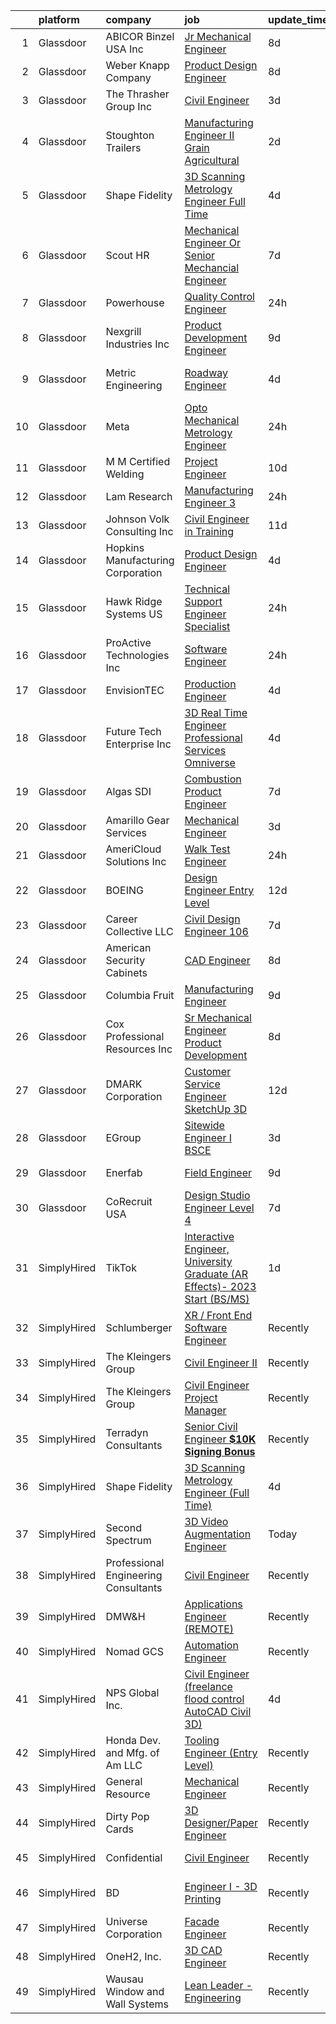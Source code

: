

|    | platform    | company                              | job                                                                                                                                                                                                                                                                                                                                                                                                                                                                                                                                                                                                                                                                                                                                                                                                                                                                                                                                                                                                                                                                                                                                                                                                                                                                                                                                                                                                                                                                    | update_time   | location                    |
|---:|:------------|:-------------------------------------|:-----------------------------------------------------------------------------------------------------------------------------------------------------------------------------------------------------------------------------------------------------------------------------------------------------------------------------------------------------------------------------------------------------------------------------------------------------------------------------------------------------------------------------------------------------------------------------------------------------------------------------------------------------------------------------------------------------------------------------------------------------------------------------------------------------------------------------------------------------------------------------------------------------------------------------------------------------------------------------------------------------------------------------------------------------------------------------------------------------------------------------------------------------------------------------------------------------------------------------------------------------------------------------------------------------------------------------------------------------------------------------------------------------------------------------------------------------------------------|:--------------|:----------------------------|
|  1 | Glassdoor   | ABICOR Binzel USA Inc                | [Jr  Mechanical Engineer](https://www.glassdoor.com/partner/jobListing.htm?pos=110&ao=1110586&s=58&guid=000001834a42876fb51840ad11857c31&src=GD_JOB_AD&t=SR&vt=w&ea=1&cs=1_ced8621d&cb=1663398218250&jobListingId=1008126800132&cpc=A589545E5CF891B2&jrtk=3-0-1gd54521tjfn8801-1gd54522fjm7r800-b62d6fed08513409--6NYlbfkN0C2SVAOpOeIWQkPp9EeCSLxTLheLRty2uanDx8E9nXZ3uUHHMNExd-X-lSn2Wj-lyijtrZOiEx1xDGNh0uiPLhaTnuRcMial0oLlEb09YBP6sdCOTFwqYlrt2UK_SPhVyF2AIhYqCOkFvYtGKM-_Bq8-lFnMYjo-v4xnKjIiihUO7eY8moEfCQpNEH3OU1c2tc-rHYYbZebDrURVA1IAW-K5il4aPxUzHkhIhhDf7ciiIgjECe78DEypiIDc6KZ-hZDM9rGOoSpl0tfdX-oKrvDRqKtgsOQOfoQsI_ByAEKHZYMshbMS4ootfPlCva8wIvDtkqixDKtgAv0tQ2ISycJdoB-oWPPN4p1N-pvTo6o9QJJ3BPQRSu1Dhh3t69ys2SQt1XQhaOXQ7E77RRTU4TsqaeRRANduHqAg-b__nlBB8DviU5YsigMBXthAAY6F2Y8ZaUR1TLVOLBIYLPKus3gd0aV1rl08gSEW-UGTnKtG-lUKvjdDpgZa0mLE-KfSNn0lM7TZsplNw%3D%3D)                                                                                                                                                                                                                                                                                                                                                                                                                                                                                                                                                                                         | 8d            | Frederick, MD               |
|  2 | Glassdoor   | Weber Knapp Company                  | [Product Design Engineer](https://www.glassdoor.com/partner/jobListing.htm?pos=109&ao=1110586&s=58&guid=000001834a42876fb51840ad11857c31&src=GD_JOB_AD&t=SR&vt=w&cs=1_559c2d90&cb=1663398218250&jobListingId=1008127151767&cpc=CA559409D0BE8FCB&jrtk=3-0-1gd54521tjfn8801-1gd54522fjm7r800-aeeb8214b500ca5c--6NYlbfkN0AXkEL3odYGpfF0v8T_FMLYdLeFB3564DhZM2STVSqRi3moPN9sLiip_Ni5m7z1Sl6pFQz7FogG3NRMANk7b8_vsBeoej4SB4I90nU4wvoF4S7WnJqHfwoXZO1Y2wXMoHucDN1IYl2J_2YKceH_dd2dCyZcWAeVALBlIHzWjPxTWb5uGwuwW5-2K_-ZGLTUTZqcu8r6Bj9DYDWALdQgmRE-IA-pjnaGXqi5UNfeffQyeO9-KKi83qhEVnrAFO_F2XndIXNLi0BoMfQtgLhF-_JFaOF8FKBbDyccQm_Y7gKWy98WB2iYydN9oxypYgfMEfKCT5k5hBDFucRSGaUDJSTE53ee0BIMJ4Fq8t3HGesAtMRMNzcIx_ptXTZ06AUI29WRNG61H10ksDAbOZWhlzzUn0V7MSsVwWaQQWH36u_roe8Brv4a8ha_PTdXcpcu9s-IKuXU4l46MNatXAzatNgJi7MFJgHH_ereI5ZO1AzTAstZfd7bl_e9cCMBDpLXnRjHfrzHg_S3Bnm92v-Un70oEmmFY9FyPpmUb-UQ9ncVtaZ2-nxIJD1tdUQa2ETqtLs%3D)                                                                                                                                                                                                                                                                                                                                                                                                                                                                                                                                            | 8d            | Jamestown, NY               |
|  3 | Glassdoor   | The Thrasher Group Inc               | [Civil Engineer](https://www.glassdoor.com/partner/jobListing.htm?pos=108&ao=1110586&s=58&guid=000001834a42876fb51840ad11857c31&src=GD_JOB_AD&t=SR&vt=w&ea=1&cs=1_c480590b&cb=1663398218250&jobListingId=1008137047642&cpc=31706B78493F53AC&jrtk=3-0-1gd54521tjfn8801-1gd54522fjm7r800-1a7bd52af484ae93--6NYlbfkN0BHIfC1zsKGIu0R3teaIu8liT7fbRNLaQeDQfcPJweUK3vTeD_DK7dPmZLgoGYKDtdEbvyarB0JHVk3aR8F3SY5gZiEhAX-UJ_LG2cjtYkZ5DLEpvkZRXLjguhLUBhzO5tqG3DaVSXoPPbCwU_Ju8pQDIDIlDQzEmjpqIz-P1j3Iu76YOJJV1OxjFxSUpJkD88rgZtRHMSfQBkF7ZCbpE-Zb3_VQudYsLqmF-8C_iDbmdv3TK4EVnkxPknVa9bBjc15IR8ivqlw1VVV5sn55qyqdwGl3v9GwbpC_2QITFyaaXz7clPpsoBYSZGzd7RPVVTEWuCmgByC3r1rt5RmdUEADSSQWOGUUHOsSuS34nrnQFWN_OlCcuj7Db0zBMr1Ueehp9k6J8YfEjLwAG1RaoXCcUIqyLrKGbiOktxNefYRmsGMMHcCpBBxrwMNihCkr5sA4ADZP-hgZEJrrb0FXP6PXPQytr4GGRTkBjRQLSXOek8kSNLpQaSHAirTaZYMi-kkCQ6Lf67Tf8b4JfpU7HyV)                                                                                                                                                                                                                                                                                                                                                                                                                                                                                                                                                                                              | 3d            | Beaver, WV                  |
|  4 | Glassdoor   | Stoughton Trailers                   | [Manufacturing Engineer II   Grain   Agricultural](https://www.glassdoor.com/partner/jobListing.htm?pos=117&ao=1110586&s=58&guid=000001834a42876fb51840ad11857c31&src=GD_JOB_AD&t=SR&vt=w&cs=1_745c16b3&cb=1663398218251&jobListingId=1008138983699&cpc=BCF6C35513A620B2&jrtk=3-0-1gd54521tjfn8801-1gd54522fjm7r800-708c8679d3c1afea--6NYlbfkN0D1TJr5meDMkP3Bi33VA7OKLoXiQT1iQqpfs-Nk73zo3b-N1tKugZ8QnCEmfg3VCCJLTEvgu7Hrnf7AEGMelRPR978TpLdghLrTf_IQgiSRJnk-AT2QGwkXlhMsZVxOJqH1E8-6JAQhP7YGzn1CeJ_0bPnyBozxeQ_FSDBcDh361B1BQHWalAqXKwEeVDEKIWlGZTqix1XE0IXjGCo4lMtNvLlbiP9ZrLUqhdv_FZvh4jiLiqXQQWOiyVRCLfgUusCqgnY_3JrjcRVpVX7US1-8aG6OnoEt2TpogBXlVsCOVPodt1Y1DfizHsUx4viVfwPpXqbIqgStSu9U-KZ34w_070N8MD7fsqj_vp60FvwLd4VXiMP3G4gaOySNHnBgzqRmSzt8JT3IehLs1E8PP8vDLlVAfgRCvtWWXqMXkOS1TVZHI3oPJxRUfdXmwuuc-sAJMevzXmAqEAso7hXp_teFJqIZyZ6fG4reYEpi_nfLPzO6hM0GW3RkFSlpivl4eopCEXti8kC4rQ%3D%3D)                                                                                                                                                                                                                                                                                                                                                                                                                                                                                                                                                                     | 2d            | Stoughton, WI               |
|  5 | Glassdoor   | Shape Fidelity                       | [3D Scanning Metrology Engineer  Full Time ](https://www.glassdoor.com/partner/jobListing.htm?pos=111&ao=1110586&s=58&guid=000001834a42876fb51840ad11857c31&src=GD_JOB_AD&t=SR&vt=w&ea=1&cs=1_0f3f2fe3&cb=1663398218250&jobListingId=1008134598566&cpc=A5E0E470F522E57E&jrtk=3-0-1gd54521tjfn8801-1gd54522fjm7r800-9c1b96b9c109cbdc--6NYlbfkN0C2ruSLbldHgJRxGqX58M4ekFWuaOJ1Xy3nZgzYPyc2K37hwv1yneRTtzltQTsiHQzgh0MPp1j_6-X-eF9zYZF-yGlSPxwAcL7InQ2jLJzY2R5_94ZnYX9RujTqMHFFV92tHxp7B_Y6-rk-lvG1oujzZPVAdxPhzUV3sRx3ye75cZA5Tq-2HF35tsaLhZLF77NT4c0UARCzm-O9abjK88vDMpGwKAFA5QShBxLFEINjCeURPU_cyUz3LHL82MFakxw1ay-N9xT7Yd1JDLtS2XNGlaQXftIwpi9oclh51LMkYwOCdzJNYFEr14g42j-yfktXeeq-YFLxd2pHUMJDCbaDRIehdYqbJNFuVTUAVb7vI2zyUqbAeEM-j59lT1PA-Aw0BFlSNDJ9vA6dEUtN2y5rIB5f-ditGp-iGG_HWlyxKj82UHrTpXAMuQyNyU43H0HOqzVvrX806qJnNcsluvhBukWJ-7DwoMT7bebuwtqeuK5jqNUQkfhymhK9V2XZVzz2p-OMcHZrT478hOev89KH_D7-ORPW8ig%3D)                                                                                                                                                                                                                                                                                                                                                                                                                                                                                                                                                    | 4d            | Huntsville, AL              |
|  6 | Glassdoor   | Scout HR                             | [Mechanical Engineer Or Senior Mechancial Engineer](https://www.glassdoor.com/partner/jobListing.htm?pos=120&ao=1110586&s=58&guid=000001834a42876fb51840ad11857c31&src=GD_JOB_AD&t=SR&vt=w&ea=1&cs=1_f0312f1f&cb=1663398218252&jobListingId=1008129238492&cpc=084DC1FB85E2EACF&jrtk=3-0-1gd54521tjfn8801-1gd54522fjm7r800-bbd6a651e564d578--6NYlbfkN0ADJKUWdNfjfaw_xtEy4uiWwHb3jExeJkHW7eqSJGWFIE7FEqmX5qULcgQkFJCWUFLkw8BvHYf1YtTcXHqanWHVGkScc7-GwXd0mH28Q9gBgAIfXDkJaNzAGFmYVtoqsFjq4cZqC54Al3eiqwq5o2kBKZmAV88cS6sGABGcsyM3E3Xc4aUkwAPN_vDrUtl3OeSPgq2TWXiG6tmIp9aISB4lPBSTZdE8-psqxLIYbl1PdIQkiU3ugaDkfl5x2SzQGtpZ15lm5I9VPaHqEO9ZQFWxOzyWXsRpXCUW01GQJHfx_VajXmEMnJGtLzhPYwt1C3-J2Lq0jR8zzNwVcNKytDP3RhTrE8K9SwoyziZDrJW4h2QAZhgJfGH4eGmtWI81fCJcAOrldIgyFspqSAFz8n-6qkQM9tbQnCUeawTOUbcMs52HVt2ns28ib60qOyJ_yY8sb5ZCRLO4RneG1PkkScvSpBO88jt8540Lb5bBGrLEyV250fVSA3SAcNSRHYMsGK7Zrv8Hqc5jzlu27ntF0scYpUL9BjjFb-Q8XXnTZzgYWA%3D%3D)                                                                                                                                                                                                                                                                                                                                                                                                                                                                                                                               | 7d            | Denver, CO                  |
|  7 | Glassdoor   | Powerhouse                           | [Quality Control Engineer](https://www.glassdoor.com/partner/jobListing.htm?pos=124&ao=1110586&s=58&guid=000001834a42876fb51840ad11857c31&src=GD_JOB_AD&t=SR&vt=w&cs=1_d0391300&cb=1663398218252&jobListingId=1008145376615&cpc=DE767B9BB8D1421E&jrtk=3-0-1gd54521tjfn8801-1gd54522fjm7r800-7003882559b546da--6NYlbfkN0CZUBGKJLX3Pr8zsQCDJMbgyQ_jZsKEyruN5OKMuolyVwZIYq4t0SSjHYve1YuDBkYs03cL0yKOE7xzKame1cHE5lgvcrWQZU60d2UVHlZVG4T3ZMLZ4XKcIqGKXt79kVibBnB4lK62pi0WuDsVX0hj6tVe-6GoUk5uPCS8iecr7_OHnhWmzk1WjKAJ6HoQvg-TT7b0CCIsomop6VWnb77PLf7j585jC6YuHHNEM0JDUZr-o4nVoJiCYnSCWSi2h-0P_zGT18xCscA1OGMyciITR5SoeqvzYlvZPaC_tdcRMnQw12w0t1ECxvL2b5Z9uGDX2VwdtzGgwvQK7WtDZzAGNxpSEm5QTlEhbgooCAX8yRcM_GV8AI2TDuFh2gla08lY_3VBRjYh5Nlw9ka2wHRSBnWBgyelPNB0BOOySS1dhlZqy9TPhyp0HGRxnm3jRwvVmDQhkdQDYWNpa0czxF6VIbpPh0h5PX8ga2aeIPMtJptvkL0lnn3eze0WXkNV292Dy_N8kG12Hx4TDcNq_KzgneVlhEYDArU%3D)                                                                                                                                                                                                                                                                                                                                                                                                                                                                                                                                                                           | 24h           | Gastonia, NC                |
|  8 | Glassdoor   | Nexgrill Industries Inc              | [Product Development Engineer](https://www.glassdoor.com/partner/jobListing.htm?pos=121&ao=1110586&s=58&guid=000001834a42876fb51840ad11857c31&src=GD_JOB_AD&t=SR&vt=w&ea=1&cs=1_12d90bb6&cb=1663398218252&jobListingId=1008123514939&cpc=4D96B26B8347C45B&jrtk=3-0-1gd54521tjfn8801-1gd54522fjm7r800-5a305b85ea678837--6NYlbfkN0Bo_CM2a8GgFIiw_-9fb5ug3xmG_MFCzpxBl7ntROtVZbMxiiAjE6OeGcyR12qm-BzGVUJ4GT4rRmeQIL-nhcBYSN5HRv4ggCX3noE3URTqe-GwmtvLdYnL-l_NHabQrbq_Uyu81AO-9WgOet7npvjjZln1k4ME5DMUfdO8fl1LTJqR32pAtJ7tlyMJg7nwCZlNBRzmeC6c5tgW939hpCjs3Qq8yG8Q6ar7-Ip-rEstHVm0yR6t0smdr8o7Rsily6uZR0cF_arOX-W4uef5ZCW_Z7gWDlhDVIOvZDnv6D0o66AbkanhNr9ZXZOPzW_MNsrHbof_u8ROS5x_fL2O1JC1mLZowZqojBraha7t1fsUBx8OtDupEoDz-vOyWeJ3krICWkty_Q7isH9rFhsBDVXwqmAGs5riFh0qADZY3Ju-r1dFJmucQOVt6Cn4epH2uw045A0abqENQnRN8zHEEF71rDBt5ZfSckGRqqQ1yU0jicThsVHoZCtwU9_vOYzQTs9Z4zv65o7KvA%3D%3D)                                                                                                                                                                                                                                                                                                                                                                                                                                                                                                                                                                                    | 9d            | Chino, CA                   |
|  9 | Glassdoor   | Metric Engineering                   | [Roadway Engineer](https://www.glassdoor.com/partner/jobListing.htm?pos=102&ao=1110586&s=58&guid=000001834a42876fb51840ad11857c31&src=GD_JOB_AD&t=SR&vt=w&cs=1_05db9409&cb=1663398218249&jobListingId=1008134532682&cpc=B0126A28A76A83FC&jrtk=3-0-1gd54521tjfn8801-1gd54522fjm7r800-1f467c0ad8f66132--6NYlbfkN0DidxVwgmOe-ABwagrwZJDiR9WGDyPDKLtKUy7pDlbvGuiyKHG9rDpwwDBKdRt_CQQKo6VibMpDyVHr-Ckgo5aD4MizUxV8SlXvs5qXJl96MGGprnS6WMchCnJBEIUym-H-dihqfQSpe260LKBFgITsT3hu9ZEn8jGzb_ryMrrYyL7-I1m24bmxVQeoNpUhdHZD8faq_lgvaftQoC1Eik00Nh3i9toOfgYTtFIzv6iKJ-EdE4NHXcGYkB8PPOZpzvU5BjQhuyPiyLNOIlpj6fli4aUffnQmx2kpoZTrEBgGhzoFXh70kxprNvsAbq0Za1elLX6dPu_17R0yxGyTrxFhsaz7v5UzlnLMZri0kehHWWIPGg_68jRJWzHFG6ry7KC0TDMZCivPbdLfa9N_M46fWVHIMICIVeJQJt5zDXllrgpYcD3hWnvREBJkiivfEEelfuw9gFwlgXqaSseei7ZU6JCQIA77z3lKir5V3KROrm6Gro5d_-sj0zp_UAksBK_TbwF9zddWcdwsgSh1kYoJDYjtWOt20L2zpFQ7zWc1TNW7Y_Px8XBcurfL9aEyQbaELhw-TZrSsg%3D%3D)                                                                                                                                                                                                                                                                                                                                                                                                                                                                                                                                     | 4d            | Fort Lauderdale, FL         |
| 10 | Glassdoor   | Meta                                 | [Opto Mechanical Metrology Engineer](https://www.glassdoor.com/partner/jobListing.htm?pos=130&ao=1110586&s=58&guid=000001834a42876fb51840ad11857c31&src=GD_JOB_AD&t=SR&vt=w&cs=1_639d121b&cb=1663398218252&jobListingId=1008145711493&cpc=75B6770C194DCF89&jrtk=3-0-1gd54521tjfn8801-1gd54522fjm7r800-4c81d8631ed90e42--6NYlbfkN0DYl4UJW4r1Vl7FEn6T9F-rD9lpC-0oMJVSiWjK_MGUd8e8cHXcpv6KPyjLHZEfqkW8BcrHOl7-veJmIKBbiEtXwu8Vo5HRVx-YlZqC-5due-QnEzAEwFs2_MltnfQVEUBODBm7twvBLidg7z5LsR90G08ditScGGtAp1FpXPKz-8LE7z184IQW-8fPdhA2cp-GQEoZDY6m4nSri5JXZTbcT3pxlncCP8fcLXPU-KGCvGOkAHfe2ei23FVFXrRDYhoCsQjqPdmI94eYGXrM6t3RI6vyLZDtAQPniQ1HTqYvyUl40eZOOtDKWwQAyhFAq0oEN3zomOxAPfwcB5hBgFZA97MBDLiqRBMTp8ZXmOMfSWep7Dp-m5aDy0VTdCSpcyGJg3qQl-xfec5RRFJnjy61o61Qy7DrpN73H-J72PpV-8R_I1w6Cv7LLIfDNuOP0Pk10awnJN8vYWqenRrXC-OwaN1BG9HQC3XVeL0DT-cp7RLb69sd1WFiPM2jE9Pz97XumItxyQ1X6it1Yzvml0OzhedQyWL6_U93N1vBoCWes8BhCVwg3gCFNeNO7-yGOGIOMoMxrkjiv80IN7KlDE_FgX6P6Y7QdLi4OYbsatsaikj_q7jaLPohfh_OkB14qPaP_v8oP54HcU3dCl9nIbmvrBSzgtircXdSD5DBUepibPFtqF6qPSixPEwoht7y9pw4F7mjORtTPTz5dPj_X5qf05b_Rx7w0mKHS5w-okztKaMAJCOP9k9CxeY2k7Yqt69JOxLKDmuIv_bMkGABw76Ex8B4iH2A0ISw7cSedkF1wPL5SaeOf06v43c_q4N5Nh-iIBostMmRbX-BdEiwuX7kp3uFTf-TrurTVL-kfWaNK47nNHnje59PmEaDx495491oIMldQYPcXkQd_FJo-LNev7YRJtVvk9DX9g1DqaSF6d8qldyWzutpDbytgiUixZbsJy-5KDiO4WT8-rQtb2phXWG4JbUaNrrs9vuIewHj3b2_6DGEv926BWG3HG3CRkGHNskw5yz4KpvP37l0ZHp36Ovm-vdo88t5shHBWV0jzFf1_6WfSnHa9CzDdJ-j9Ks%3D) | 24h           | Denver, CO                  |
| 11 | Glassdoor   | M M Certified Welding                | [Project Engineer](https://www.glassdoor.com/partner/jobListing.htm?pos=115&ao=1110586&s=58&guid=000001834a42876fb51840ad11857c31&src=GD_JOB_AD&t=SR&vt=w&ea=1&cs=1_eaf9b923&cb=1663398218251&jobListingId=1008120762062&cpc=7727F3A772A9F19C&jrtk=3-0-1gd54521tjfn8801-1gd54522fjm7r800-52cf88e9a7be5b06--6NYlbfkN0APToHrk7ILONyRglvlT3LJMO76dZGJsKlG8WQjsY8CqzJJDeCOMXQiIHpog7YEmx7rD_J5VrGitLMaYUub4VB3WK_T7qLHmdJWL85n-pku9ZU8dw3PAMD8PzRxnvNRc3DA8iDDz7U4BF8_fahGKHmVGXmVw1U65U5ueIDpamj91I6pCWMcoYt5ZSJveOfQH89hQ6JOwkKXj3g4dW5IsHYvAb6KB_1e-hWavIRNggONhuxVDZao2hwTpR8APC1Zllr3yhh0q7-Ofbkba5o-gRIsm1UrGtBiBWhWYT03pVd_WmxnshSQgsmeAi_4eNHcg1ske80ueSA50tKJNp72urjy7XrM-IPI8erplYADBr-aJKNUEHlLqjNyr22ZV6Rng0A-3jOH9h4L6VnWt2fspvX1uBialNAOArS2sfco63LrOYRmsf_X-jeAxHYPmkJ5U8nhX1SLAEjBMJALUP8hdUAC_vIroPdcf6fDPAOrvDhYfdOaYz5EzTNL5LDHLCx6pm8%3D)                                                                                                                                                                                                                                                                                                                                                                                                                                                                                                                                                                                                              | 10d           | Macedonia, OH               |
| 12 | Glassdoor   | Lam Research                         | [Manufacturing Engineer 3](https://www.glassdoor.com/partner/jobListing.htm?pos=103&ao=1110586&s=58&guid=000001834a42876fb51840ad11857c31&src=GD_JOB_AD&t=SR&vt=w&cs=1_ea42e5b6&cb=1663398218249&jobListingId=1008145289821&cpc=C04157029ADF2CF3&jrtk=3-0-1gd54521tjfn8801-1gd54522fjm7r800-de5b60749c3e095a--6NYlbfkN0DUdIUJfn391fBqmqTGrFgRPxEPfwertn12iKaImGWNyW-AS5abpDPkLJ5gdSJN7QUiQ8EgWQ4ZtUth_LZmm-TaYp4jKnQPtg1YatEAzIVm-vMmBbsXYdgZXMk-pz4eY3yZ0cD8Y034E_l4K7RsCBmktUA9GM13VKMyRlCbcErHaFpQ19JfASjSSvIxtIk9F2T-hn3OHIVOYwVd6QASwOz24hxYPpFYdpnb454h9RC1Suy_-ciLhWyWWaAYb3U6mIzQX-bOvZIQRt0ctmLiRGj6yVlpRnhhqtMLRh1RbMmIShInf0QWZSLV8HsK8mTsXJAL39pT199Z-shr62rB5wyslPcjERXNc_ey6Ovsfes7mhul1eeIemlOiBL-wswbwMee1KTQGNiTjYLTPjJGiBvnfNDyE-3cugOiEm3IK7AZKNAV1NFFmH4v5psCHwSduKoaIcyZYNgGyFMl02DLddlFQyXTFt4RQfjX1CSZO-Xt7MBeid3489U252qT5BlE9BoB9MZsJ1iYyn5A2hixhKN1yk5qB9QpxAadiyDzUV7J4g%3D%3D)                                                                                                                                                                                                                                                                                                                                                                                                                                                                                                                                                             | 24h           | Fremont, CA                 |
| 13 | Glassdoor   | Johnson Volk Consulting  Inc         | [Civil Engineer in Training](https://www.glassdoor.com/partner/jobListing.htm?pos=122&ao=1110586&s=58&guid=000001834a42876fb51840ad11857c31&src=GD_JOB_AD&t=SR&vt=w&ea=1&cs=1_1b70866c&cb=1663398218252&jobListingId=1008118920061&cpc=213CE8F051BF93ED&jrtk=3-0-1gd54521tjfn8801-1gd54522fjm7r800-3026d3f2874b1da5--6NYlbfkN0AtlW_omU2Xx3W-19HQ_drmTKCWebiHnmA5lS5PDL5G8WHWVC1E87EzyuYgRon1St_mSLngfVsnLkkG1KfnAMKLCIJokfwOtSYyb4xZ73td-knR73yfmF_IUPYaJX3qNPaYPORgV6mgPVCg9IA9k2S4Csc1KSNdf54ej-4oWk675SLLbcqObNWxETSGknW7YCMOw_OeYSYdKq95RIU8oxBc191ZbQE6SYqfSQxl35JtMUpfqw-aVxxEzy977FUNTa6PIaVKkna8JEtRbY6gl4kUKnDus3TyXQ7oRbNvSopCC-4Kk7ef5wBm-K37fU61zAqdd7PaWyHf7qXzRuZjBjXyjjD6dPPmP55nbw37hdcJhGR3Y9-ArHiWsOFmDAfuHKgyh6FJoLHk3-4U7BALUJEz5Xe4noTCLAEhCOlx5BpxeGd8B4qKpFvfztnMqXJYKTsjA6D7oaalm71wM5dfmYTOPFW2W_aFCfWbt2DAJvuCwP4B5LC56X8wOBLy5WGt2cPfuAUrDmMJiQ%3D%3D)                                                                                                                                                                                                                                                                                                                                                                                                                                                                                                                                                                                      | 11d           | Plano, TX                   |
| 14 | Glassdoor   | Hopkins Manufacturing Corporation    | [Product Design Engineer](https://www.glassdoor.com/partner/jobListing.htm?pos=126&ao=1110586&s=58&guid=000001834a42876fb51840ad11857c31&src=GD_JOB_AD&t=SR&vt=w&cs=1_088de3e7&cb=1663398218252&jobListingId=1008133462801&cpc=8192C26A3A55C10B&jrtk=3-0-1gd54521tjfn8801-1gd54522fjm7r800-7d8ba45de97e0608--6NYlbfkN0B_HvgE05pFSkb_Z5lsewMK9saEU9PR9pR_cTHu3KaFsA9I98-t1mhiXZT8zNDXCGRU2X4hsnkFtCj7n32kmzGjGw59S32EAZWXJCHLpgcP2iZ815AgPEyfMds1-TspirThIz212VnG6mX07g-5lU5VMngw1jWlYEnm3nZqpBjaO3HSnDN5TCcQND6PhgTJT353_P-jCUaagtdLHTC7ri-xdjt7FEnqw44iLZBP5aJAipeeDluMqvhhwqg10wPHuL916teT2NjGYZZ4V6__N1XZzUWBFH4ZOVnx6Kb5AGKGMEpu7oirRPauci5slyn4TCB9szgwaC9QseEaExddd7E8OPWKKiqzBj6uA_qAPr-c-0fr1e88AdEyewjdrUrMUaFNoVBsuEfQTFYfZHTx_M5WkaCIvMxHU3Qv6cAItmClixqm3XQgSCFf9WMoMbbH67riQvc0mSbEscOJh4YhapzG_sW1_TkhHcqHhX_0OQlI-_yrV2a39O6Lig08R5ioXcpavu1yqIjVrMD9Qp5gaJg4HODp8S2_hlklEktw_Zi25-iE9fCIVudxmSTuJrwIp421J5zeOlf-xl6m4RQsScckCW66s1XdhAJGXu23I5ZwxX1yydk1-AMVg0QCW5ds8Aw%3D)                                                                                                                                                                                                                                                                                                                                                                                                                                                                            | 4d            | Emporia, KS                 |
| 15 | Glassdoor   | Hawk Ridge Systems  US               | [Technical Support Engineer   Specialist](https://www.glassdoor.com/partner/jobListing.htm?pos=127&ao=1110586&s=58&guid=000001834a42876fb51840ad11857c31&src=GD_JOB_AD&t=SR&vt=w&cs=1_bb7039c7&cb=1663398218252&jobListingId=1008145377065&cpc=B2C3004C5D07113D&jrtk=3-0-1gd54521tjfn8801-1gd54522fjm7r800-3ad4deda098c7f73--6NYlbfkN0A89DqYVJlt2nPzsQujMzTQOv0byM_oFSLru96Xp_Pv4055GiWc8mWwc_3uOBVOeG62dbC1FhJyXGx8UFw82-hKdrRseC6bbfes8S3lbof0Gy-jVb_cvUEEu3oexMAZHmA1CPkm5CSQ1U3iVEGLTEMEvxkzjMzdd_bJyWSmCMoCcOH6BnSymc_j9lfKKB_kjaNYHJfEhzsea_zU-m5nDQIlw7ZLasyg7SjXjuTZayeJJhw0DKrsnFLEQMIFsgUFwnb7yciOVNTt70OV5_6QtOVwC8J4O8Z92LoWBacMsKzue0Vc20bDOkyQw4yktyIuVXBGb4AKvvIKUDcQvF8HmAGiWJ8WcT3IbElDNwh9yEKcWx96nLRoYB8zDjrzzsFnrLcBMSRrAMrANhseWlhwQ5xWEz_4c3_99j0SXb8lRylvkkEIYDnBkJOp2rDlW4I_nETrDiL5TQBR-1d5j1wPGgwtRTbcxXhFiFl9FGrZ48vTaAkqumFis59RnzVRMNoPoIurz6bUo0tBskEcbXfI2oEuNUJYgZz-IWUWAjjbxJ78hM_oeSAbCrYI3qf2rW_UbtYO0MoJTxX2zo5TBEyx1c84L1k1nE5CyF0nGe6A7e9IXkiV7_vWZd3j-aphrjtkbOk5WYa1aHOsc99L4t98MB_Ps8UWR6OcE0pgSsqtN46bSzJS5NjLE3QsVXl1o4eObQ8WvvqUkFS4J2oxX5R62LFDTEmkYkCL6vCMIDwV4lMD3896BUHz6-r_)                                                                                                                                                                                                                                                                                                                                          | 24h           | California                  |
| 16 | Glassdoor   | ProActive Technologies Inc           | [Software Engineer](https://www.glassdoor.com/partner/jobListing.htm?pos=101&ao=1110586&s=58&guid=000001834a42876fb51840ad11857c31&src=GD_JOB_AD&t=SR&vt=w&ea=1&cs=1_ed33c06f&cb=1663398218249&jobListingId=1008144748888&cpc=A7627C98C158A02F&jrtk=3-0-1gd54521tjfn8801-1gd54522fjm7r800-3ef3b1ea35597727--6NYlbfkN0D4rPC9Q9uQLlgWvNxCF4dREk9VHC1nFTR2yi_SPW4ovZYWOA3md7j5hYSoLFTy1SGGVxLlFvcUGXqJd5JRCEQy_PefL4DdrKuNAd_RPQgUrOh86j8_23GWKAGahBXG_9Cu4b0N6fr0VlrA6be3J3612PCwCjoSGO0qtYr9HPfs743Si0WQMye8S0A7GdfVtm5Km2cLBbTOzOAhAlhFe-_Iczr-TcEt_R1AtjHb-6lgBjsxORguzd3N-AeU0eyJIn4Fgecuz28gGNh6GZ96OeYh1FUJx8Pd2mwqdIBESz3jODaQsYkWgXU9Ae5Yc0dLtV_PAAy2MndlUXb2wLaM4yywvxA-p_sKm_3RILH6FAyz0WGP-yFKx0ed-01ObpaGqef-upIlf8Z0hNyUi_NH6rcZrP0-ztIuz3xShdRvgRMpLxMHG4fg4B7Tcpxe5lg_xqX_ZgH9_DwUbdWlkJ11XESIxbXLZuhTm2NPqVyWlH_nVthGkpqK8cXbav3_LOjVclPbhttULG9_ife2i_J0D7K4)                                                                                                                                                                                                                                                                                                                                                                                                                                                                                                                                                                                           | 24h           | Oviedo, FL                  |
| 17 | Glassdoor   | EnvisionTEC                          | [Production Engineer](https://www.glassdoor.com/partner/jobListing.htm?pos=129&ao=1110586&s=58&guid=000001834a42876fb51840ad11857c31&src=GD_JOB_AD&t=SR&vt=w&ea=1&cs=1_95f4ccf2&cb=1663398218252&jobListingId=1008133733880&cpc=6F63F679962D6B30&jrtk=3-0-1gd54521tjfn8801-1gd54522fjm7r800-a72bd452154c2a0e--6NYlbfkN0CpItENr2r_jYUZ10UcyVUyGnarbJjJjVpBqSqH8rSpcAUDxS4_Xqzet7wphWYO4wUQ5Gqy5G4Yhc1cmvcvu_xPX5d8GCc_-pWilt5tt6wDxi9sOrA6dYCGttvUPHhlBxFTzBvXF8FlbtN-l1EfZ2dOW5EQgU9vV2xtGg57bXDIljUoJ0KCJ4NBOkvfhKePQDTivCbfpa4iErL3nrmUhABj_9hyN3vJXm3mYT1CTpmOglXaR6QF7etw42OyZipISRcIGSVi13-jMcgTA8VOAVRlUuLAqc-jyhxOKJMYhLvfcb4_ArY_OLUfS38TUhn4eBWMhTPeaC91jMNUezn3iSw8GU7-Cf73JTixm-plupzd4aOeEX_7LHGACEbckcDp6-10bySJZlrMdkhACj-imIT7zpNuW579EgZ_yMqAF645ZfmC9NemZFap_sJRoI0Dma8NjrLhNQvGgIS3ioC8Ku6Ly2Om3x1H-nCxcpXlppw0cK0iVBtIucinbItEFCBRXmM%3D)                                                                                                                                                                                                                                                                                                                                                                                                                                                                                                                                                                                                           | 4d            | Gardena, CA                 |
| 18 | Glassdoor   | Future Tech Enterprise  Inc          | [3D Real Time Engineer  Professional Services   Omniverse](https://www.glassdoor.com/partner/jobListing.htm?pos=112&ao=1110586&s=58&guid=000001834a42876fb51840ad11857c31&src=GD_JOB_AD&t=SR&vt=w&ea=1&cs=1_3af11399&cb=1663398218250&jobListingId=1008135040107&cpc=9BE7264F9E667C9B&jrtk=3-0-1gd54521tjfn8801-1gd54522fjm7r800-24c704f7b36a1204--6NYlbfkN0AX0SOMx2Kn0vaAUFQM45T436Cjgqoyq-GvBdAqh_n5kZqAhQETJY-ItF2mcIqJ5nc3MM3HW-9uWLk0DEEmEkVkoe4pIyVkhVs19qsyIS-oqbV1W4D9F_YJlN_UYVeKKh3sScupS3l61Vy-2dDwKg-C7MkTfWWW-xRQsd0mKKuj1IORSYLRdki4Mx_3S0JGG2uu1v-kFlHErNFMIDmxlv0UrF-Z7M9t_IE2T8B_dJ32BIqeV_V978ybEwCFRQhDj2qcnJ8p-d489cGPpwj7g0XRKrtbWIubItVLI9tnIdlejTYBU1stlCXFFZX9MSt9X77sn1WAHB0R2LomtZ801TmvnkgL7qU2RUI24iPpJaXF7weKWp4Df0g8mfqZ2QXCTgNxLoz-WnG6EMfCd3EMeJlLgmTofUdk2JBoNRF91lboYnVSHN0rvQJO8WofC_syKEBe0fz3JnBYOwV8DNB9zCJ07zMhB1fEpIZPv3ts9MvffupzbefQuL_fzLkUGTF2BqHijINem8de6C8JimMO0WMatGqbr_qtiOee1FZgSEGQWdbqFPgl6dsbcMV8YzAJ_56vANlO5UTVXQQtBYXh58h6oENkWVDqa2Qsck1Zjzh8KA%3D%3D)                                                                                                                                                                                                                                                                                                                                                                                                                                                        | 4d            | Remote                      |
| 19 | Glassdoor   | Algas SDI                            | [Combustion Product Engineer](https://www.glassdoor.com/partner/jobListing.htm?pos=118&ao=1110586&s=58&guid=000001834a42876fb51840ad11857c31&src=GD_JOB_AD&t=SR&vt=w&ea=1&cs=1_352a948f&cb=1663398218251&jobListingId=1008128960219&cpc=B6F995695EC48C8A&jrtk=3-0-1gd54521tjfn8801-1gd54522fjm7r800-ca990e495022b119--6NYlbfkN0D788tVLZnHYB2JKTLmCXo4PydfvtZKcdbYx6lxKaz3ItHoPq3a-80Qn-zGHqwzc9_m0Uh4iLvFmm7xImc2_O2v02YqU2Z5zjdT1K6S2ai_m4VjST36Lqmyqjxb4C5TcgjI3upFRp-Jr3ESBgyJ6tXosOtLT5UxaFHe3OpGu4KcrsyRZqsYNwOcH-_j6rfvSimrCJ-dIHCjvhPH9OFrQU8lgL35KWdReZFM7We1juPBBoBCJiQGwPAqX-8Bz0Fb3_rPqR1KGoHT1Tp1iw0i8HABKT43kE_jh4sAPsZjslcF-PdgCam6HXIGxW2V_mw1JtrZY8z_uHIz4BDOxyCjRvYBjJI7VvUT1XtxIusq0PFgbbs5CJUGwrDntSheV2ZsitLuIBjEHHhz6Idd3wOeZAnTmSO6fPV1CqxjXGlJLPaS3ykQa11PamiEU_eD4bk4qXWOyCEiHeBshIif9bBjLljfHuHcbbwsvxI6ukXfWa4o1SddhCuixQ20gVTR_5Wg610vJckBDEg6jg%3D%3D)                                                                                                                                                                                                                                                                                                                                                                                                                                                                                                                                                                                     | 7d            | Kent, WA                    |
| 20 | Glassdoor   | Amarillo Gear Services               | [Mechanical Engineer](https://www.glassdoor.com/partner/jobListing.htm?pos=128&ao=1110586&s=58&guid=000001834a42876fb51840ad11857c31&src=GD_JOB_AD&t=SR&vt=w&ea=1&cs=1_e327ae68&cb=1663398218252&jobListingId=1008136630946&cpc=D975E6D323D47586&jrtk=3-0-1gd54521tjfn8801-1gd54522fjm7r800-9991777803ccea58--6NYlbfkN0AtDSabrDrjyQp5kZFiSeoza76IMaR4wvCty4nBy5gioNSKM85MqL2l8vZ2FgEvZ4ZobP-iyJJkiFaM2pg61kwAj4V06FHI0pxDS5znGLz9k1rqZLCMICfc1lwYve7t-BbMBQ-tizgYi1sOuoPNJ_fkQS_559rYz9tyszsv-tp1NCU1jZQYAcRsL8-R3_9CDm-EG9LaNhRjohZiIetc-xTJB4hyaLJReZliE2uiqV_VM_7m_EOZT7kk1Z_rNwx_xUqAOZA-ixuq9O_jz2FlG-Gx52boDZcVigHUIEeNr8AO4FgABqWZTD5tbXuf5FOGbvdgs2E8eKNImnDEm9YcfohbfSpzZtm2-MaYerxetZRLV6y0m2JtXr5z7vTa4gFDQu1fcc-tIKeh5zeKTJLiRMiXbZvHQMIzQS9c_OisWkg72JtsWtoUt6r-tKDeJ_-lZnqVqHqzhGITv6yC4rLbmPPXoK-Cjb_yKkESMsa7vERFC5EbzlpcPeRwiq5RWpx0qMbFeqYy38TKOZI4VQ0FDBwm)                                                                                                                                                                                                                                                                                                                                                                                                                                                                                                                                                                                         | 3d            | Covington, LA               |
| 21 | Glassdoor   | AmeriCloud Solutions Inc             | [Walk Test Engineer](https://www.glassdoor.com/partner/jobListing.htm?pos=113&ao=1110586&s=58&guid=000001834a42876fb51840ad11857c31&src=GD_JOB_AD&t=SR&vt=w&ea=1&cs=1_c52dda69&cb=1663398218251&jobListingId=1008145502958&cpc=241359978B7FCDEB&jrtk=3-0-1gd54521tjfn8801-1gd54522fjm7r800-6c46c33257ef36ad--6NYlbfkN0DAwgduWqBP7ymGN-lTADpinz2i-23XbRAyg5ywqS-MDYgqLdDcrWlkJ66w5I7HYaD-OD5gFyACQ-crN0lkA8u7zUzaBPye-iQe7eiCD_QgrJjhuFdObfuhJCG78TexcHmlCmQPpi48heN9Dx3PCnD_PcPB9grRTL4kUBp4zcoA7x1PkD2RwnJaK7oXdbHPQEXNFUTCmQ5mdwes--HyIshOfzUCTOubQbrdP7Cm7iArozxGbfMgt__EutJ_m4SzZqlsFRgma7f3J1uS0pgXZCyF6PYiApGqOJSsP_Cn-ggha27KjHfiQLPAq8LllM04AEDP6xdt22MnOHERvR1kQAYWnrrGtYa8uF48vTwdGeEfRQB0ZWAuCRoL1Qn0htVPZYlTondVMsPX-5fHsjGyCKzYFhNomY0TcNIg8xak0LAyJ3GLGjemZOob1dck5QAJKL80TAYtrFqXhg3UIK0UqmCV5_nZVgnMt7o2-rSWzhB8USPdSqcPe8wSPWp1HBeYd6tRITnBa9vF7w%3D%3D)                                                                                                                                                                                                                                                                                                                                                                                                                                                                                                                                                                                              | 24h           | Kansas City, KS             |
| 22 | Glassdoor   | BOEING                               | [Design Engineer  Entry Level ](https://www.glassdoor.com/partner/jobListing.htm?pos=116&ao=1110586&s=58&guid=000001834a42876fb51840ad11857c31&src=GD_JOB_AD&t=SR&vt=w&cs=1_75b9a821&cb=1663398218251&jobListingId=1008117325594&cpc=AC8702F709218BCB&jrtk=3-0-1gd54521tjfn8801-1gd54522fjm7r800-c9956182e963c7ab--6NYlbfkN0BddK4H-tsabPiX3BvkwhvbvP4OkLNzlRX6egXJy9Hb11ERhvpR4KXHN3-YJ1CHJCLoDqKwL-_pleM6g1gXKlCGbj5bt7N3X_Xqr1ug1oZGMYxU2jUjeQKZFAA4STjAwrbvKzTRTF0Zak2orOEquHKBTLAfMfqPpv3nXMTI_gMX0S5QZCCNF00osW3ybEYpQEfd7174baiiFM6vrkGNwfa3fufv03eGwaK5y4QCHHjI7DEg3-qflgsGqZUBudCnGt24ENlpvccJ9DPpQWHPfMhILMMw09rX1gf3UHwSQklFcl8-l_NudXBhyAxdP9WI34QjaBgB2yFKxjILnrz9105rz2qpMF5DXyxY8tDV-wO5HtBZlva4YJBqywJM1KeKcxrankkImOAVygdV1gFI72_UtSve8bYODJQpp2jDuwVvu3kgW-vk5JAVPzU_gSu43GM%3D)                                                                                                                                                                                                                                                                                                                                                                                                                                                                                                                                                                                                                                                                      | 12d           | Hazelwood, MO               |
| 23 | Glassdoor   | Career Collective  LLC               | [Civil Design Engineer   106](https://www.glassdoor.com/partner/jobListing.htm?pos=106&ao=1110586&s=58&guid=000001834a42876fb51840ad11857c31&src=GD_JOB_AD&t=SR&vt=w&ea=1&cs=1_e41e5c60&cb=1663398218249&jobListingId=1008129264214&cpc=EE03BF53A751B229&jrtk=3-0-1gd54521tjfn8801-1gd54522fjm7r800-92c574a45db65bcb--6NYlbfkN0AY4guaBc_odNxnJHTncvfwFu86WvDwtbc_K-gSZc1x5NPDcKz_OCFYQwKr35AWf2WMYjW3vU9LH_udCEp_k8i247d370xi815hsKfCzljm3hVWk1zxzexhLqujaq6d4gznDQ3_qyJxzqbsvt3FUW2gDi6ASlqsUJa1eNm_e1k_ZRXkU34pxcCJPDBGX-25VJbjFWGtlVLFKyVxiUQfeVq2sHRnQZ50o94VL6vEmJaAQ3L4010zcQGlKyTfmfjrDVLvyt7pCQt7AMV9xrxbQY4EBB3Y48DoyD04ee5iLDWACRxM-pC0v5ja19mHY1MHk8T_h2iNwjo_lM7Nul_WpfB8ZkRNf_uOKf4jxZwyAytWZevcXIhOk8_Q_sfpSpCrR29b2TgOpqECV17EDVahbXcQ4MgHbuRAP0dkh7qEKR2O1ps72bKcol2EADcoxp0P9meK4DFXKYSeGFshLIapgMrtTIHKhz_1mTN8atH8oo0dBl095cTxZiwRjPUhAFbb2Vfy18Rqccr-tXi3iWUWhSt2)                                                                                                                                                                                                                                                                                                                                                                                                                                                                                                                                                                                 | 7d            | Tampa, FL                   |
| 24 | Glassdoor   | American Security Cabinets           | [CAD Engineer](https://www.glassdoor.com/partner/jobListing.htm?pos=104&ao=1110586&s=58&guid=000001834a42876fb51840ad11857c31&src=GD_JOB_AD&t=SR&vt=w&ea=1&cs=1_14d1d33f&cb=1663398218249&jobListingId=1008126787427&cpc=65BF5162BC7C1225&jrtk=3-0-1gd54521tjfn8801-1gd54522fjm7r800-85f913e3a041ecd6--6NYlbfkN0CeTPUL6ZrAYyTqUx97Ea3-YP8IX_gE26JEHIqx518hJXqvmKmMqCFY0Ai5ks4qRMEq2jfyd8PX6JjkWrSVLHt_8tSGOmChJp33w8HYyKVzq46l-qnrHJnPmBtyUKFcheW8GoTDOW4l6iEmHYRQWCQIKv1C7BydWAfyC3NPTqGe2LuE4KyH-wDCewW80_L_6-GksS1YCJPMiSTiKWpFWFRyakJaW6Enqcprru7CaTBZbocreIku4D5FYbDsDHfYCOQjalJxFKYqiqhtAv32QkzwwVkrmsvv59vuqDlOPacoHrrieQzZVJrCODq1dbHJMI_CpTFTkZ13rQwVyDdUAMqWtNOjXLWbMTZpUPkCqUvKHmCn_25gAS0aN46ddGB0cLDo3gUi77O2l-cFuu-Xysjc-f6ROKxE2hiOCS5oX22PkEtCNbouDyg9erZMjPAu5GemTzs5CkInGk8E-mlc9iyalzv38_fvOEKPANvAKp5shFT53qx8-kZmMmvYAnlkY7w%3D)                                                                                                                                                                                                                                                                                                                                                                                                                                                                                                                                                                                                                  | 8d            | Sauk Rapids, MN             |
| 25 | Glassdoor   | Columbia Fruit                       | [Manufacturing Engineer](https://www.glassdoor.com/partner/jobListing.htm?pos=125&ao=1110586&s=58&guid=000001834a42876fb51840ad11857c31&src=GD_JOB_AD&t=SR&vt=w&ea=1&cs=1_76287bd6&cb=1663398218252&jobListingId=1008123911025&cpc=90FB925E786A2860&jrtk=3-0-1gd54521tjfn8801-1gd54522fjm7r800-c974549a743f4332--6NYlbfkN0ChLlCB2zYhyYPkCyDRxet-GyM2piCAhYgeDfHwYfo2VpiVR3FmwuKPS2z1jBHmf9hqepR3KlgJ5K3OtUpzFNdnd63wOPwxrOBVAMKsvLJ3texIJ91glE73GxJ6E4YxsBBA4QfudOLGMtD5KwYMauh8t0sngh79mm6XwlfAiLmlzB8TxU2snuiJJE8cKJeBeUEzHOZK0Xqt8FzLPynPZiPYkFQxBnaekcJA5R-7MlOuclazLf2auW4bEWxMGz3DVe3WqnW_SSDOe-P5pWCt0L8LPT5gJ5LZcPvB-S7EULlMJ0YAFx9aR55KvyrT8rIfzY6Fw0_vZblHB3jgGtcwr082GsLxNlczAx87hJTwNhTycv6v11Zx8JnLmF_AA5MUhdG0xOTTpGgg8v5agl4bD1mOgg_YAui92r_Iy9I0f9xiOCBcalYYyOube8V8c1q-Q9AkjQ6sqc_vFBJqMJheIBed0tULyRB_YVlrA_17o7JDgoas1QA2IKoGcPRSjjfAxACtDTJ97SfGxA%3D%3D)                                                                                                                                                                                                                                                                                                                                                                                                                                                                                                                                                                                          | 9d            | Woodland, WA                |
| 26 | Glassdoor   | Cox Professional Resources  Inc      | [Sr  Mechanical Engineer  Product Development](https://www.glassdoor.com/partner/jobListing.htm?pos=123&ao=1110586&s=58&guid=000001834a42876fb51840ad11857c31&src=GD_JOB_AD&t=SR&vt=w&ea=1&cs=1_eea35226&cb=1663398218252&jobListingId=1008126782950&cpc=52707B81699D15F2&jrtk=3-0-1gd54521tjfn8801-1gd54522fjm7r800-b6c7ea9aa769088f--6NYlbfkN0D788tVLZnHYB2JKTLmCXo4PydfvtZKcdbYx6lxKaz3ItHoPq3a-80QJb4IiilEfDn_ey_lamjh2yaC1qMTSGW4lA_2JGQMe0ZpyKoQ0eZZZhYd_n8vXkAMcMLGUrLWUb7UO0ymn4OearArqe_rrS7Ejc6i9Qh99D2Z4_c3NpKn0xVWsmM7rDBNT3Knt4iMvWM0RSjpz1OIG8VTL5O3CDZg-s91tA1FfhOk_G2XehEtXqSK5uMPvaS5qYk7g43y3yEZ2a4gvbvcr59-9R5iFZpgGpI8z6j5YATaxj7OLrrBJA5QkOjrz34RN4Zb-XtH90RBNCYueXzIVwUgRnO5h4A9nTzdMMMDvXok13TRDS-rZwkynrwwZ28wbdAjTL4s1yxYsIdKs6DcenPZa1QRd_GU-h6SXQj5zK0Et8fpaEWLzy0YlYqulICL52snKxr4SEchJMFTg8XZgnJbLc8pWgEzk6RlvULiddy7VaeNVi8vH9TUXevirOPM0aQ0nQ2PggBfXxvHTy0IGWzyC8ZbJ9i5q8Kq4p3mppY%3D)                                                                                                                                                                                                                                                                                                                                                                                                                                                                                                                                                  | 8d            | Batavia, IL                 |
| 27 | Glassdoor   | DMARK Corporation                    | [Customer Service Engineer   SketchUp 3D](https://www.glassdoor.com/partner/jobListing.htm?pos=114&ao=1110586&s=58&guid=000001834a42876fb51840ad11857c31&src=GD_JOB_AD&t=SR&vt=w&ea=1&cs=1_60fa7aa7&cb=1663398218251&jobListingId=1008116256131&cpc=01C0F35AFA5AA31B&jrtk=3-0-1gd54521tjfn8801-1gd54522fjm7r800-599f57cf6a77f9e0--6NYlbfkN0Crf9bLCfdz7aXL8Ph8sliMKAzAcwcvrE_lUqKpoAeaIsdn2hw1vZSdFf6lwCbLn0PZYufNnvSAaxcuNu0_4aSiclKFWzXJGOn1bddCVaXm1iViiOGX99_RtWvR18QswN8zI8pP8D_Ko8qgJpMSwu2HHqsrVUsMTBiKopf0zCwlk7INo7IrNN2eRK3zS_fV7c8NYCra3SvomgST31qV3vGRu53KURNFTKFdDxpQ5Rt_O06C79U5Ev1IYBXJOdSIN8cM9BowAb04hvljrxVdQqlX_cR4h4Z5Za7y4V4FzM6X-3c-qSjTVTsEsolCqf_dzgySsQbvhBlyqZ03sYTl0rMcFzh5mpn-jzXB0JQdvelJn0mN07m3BHDfMIGr3n-F40Wop4P7LIv1gGnHeBiAXo-atFhOSzNGssh07wEmbuxKoXAWxl2YJ_hOinVoXm0IPVYPQa4s5eVwK2VcZn6I7NbgiWlxd7EigaSH7iudvoNVmVWrVavghloj9b88I_OWQbYyOIzNR4ULo1AtqjlntKlt)                                                                                                                                                                                                                                                                                                                                                                                                                                                                                                                                                                     | 12d           | Los Alamitos, CA            |
| 28 | Glassdoor   | EGroup                               | [Sitewide Engineer I   BSCE](https://www.glassdoor.com/partner/jobListing.htm?pos=105&ao=1110586&s=58&guid=000001834a42876fb51840ad11857c31&src=GD_JOB_AD&t=SR&vt=w&ea=1&cs=1_25f3fa03&cb=1663398218249&jobListingId=1008136788139&cpc=09B89FAF07BC7499&jrtk=3-0-1gd54521tjfn8801-1gd54522fjm7r800-13cf36d597655c10--6NYlbfkN0BkiAhkps8_vm1wZWH-XeO8M0NjMRvkhDK82qjt-pcMysCPIuNAnQ-bP_ON0d60cdcnUuEzAJ33XwlZsknsP5g7Utd-3yh8pnSRC0ZodyuQv05hgqCX9fdu0hXCqh9Zokxjz1ldw-oEPUr0cJ0ivVij6sUjn6opfDoQ4AdCureCpXXOTRVW3KYCKnOrsl99wuUMmxUlnlPPdzJTRCP0WbxyvmqQyQYBPGx-0okwkWXEEiz6A-wrbtB0iuKKqCemiA_qtBPYQXGjWktzSUntEIMyVqSHEiZkfJPR6R0mE7OO9W_Dl73r178cuJh_Px_ZyYzxGEBhK0rRIBcS6dRyBV_W9ji1asAfx_thSkm81_UgRuaohKh4sDx3FF-AzufVCU2rFcuTaQRW3oDN3PyNoyoHqJaaeYin8h2WgxK3_Ch6-0buk0KdGFXVAvHJISEI0DuHeoNIHdpKNFm9ID15IRwO0P0N1HG9GCTraiUTQdxme5Ni8kEpXB0eeUHJvg0AJaszWdhP3g562pxezRlBLYme)                                                                                                                                                                                                                                                                                                                                                                                                                                                                                                                                                                                  | 3d            | Wilsonville, AL             |
| 29 | Glassdoor   | Enerfab                              | [Field Engineer](https://www.glassdoor.com/partner/jobListing.htm?pos=119&ao=1110586&s=58&guid=000001834a42876fb51840ad11857c31&src=GD_JOB_AD&t=SR&vt=w&ea=1&cs=1_cdf11503&cb=1663398218251&jobListingId=1008124054584&cpc=7B914D47B0B0E7B2&jrtk=3-0-1gd54521tjfn8801-1gd54522fjm7r800-0dc00334dd848876--6NYlbfkN0BHIfC1zsKGIu0R3teaIu8liT7fbRNLaQeDQfcPJweUKxynNxS1I3QAPqFON3xUEM18YhrhaOgz_QaQ2wUQF9Hf3-0WUu0p0T7urOV6vqNNFLyHOr0ChppJoVHrib4xuMNX0F8uvNRPPYdxafK5BMOsKRYY1wwC7apqZlbFHiW5qepm9hLVrgc_lUbkdQgAEqPkyRsrW6gObZidTZ4-irOQgpPN3GLpn_U33QmUIO9jGscxv29bzEFvGkJCvn5gpfezFj015dg2PdX2GIL574EquwR3lyHKT5LKJQdG7h10gjcvuqoyRXtAGD8GNP4uaNGtp4RXmUrRWjxks2_lIqL35WPnMoRZmF0Nx-64Ur9P9qW2Ye5GUUczMkgwj5I4JJEF3ue1MQVyQI7JclnyUC4xEq32tSmEtfggHE2IWFuRkfORSR20z_JBkCJUj2xeKTbuFz-73uA291dOmqZFwgzhGtMungq9ZLD8p7b4cZLbdKaJ0VK-fYtjBEeVMYUqlaI%3D)                                                                                                                                                                                                                                                                                                                                                                                                                                                                                                                                                                                                                | 9d            | Glendale, KY                |
| 30 | Glassdoor   | CoRecruit USA                        | [Design Studio Engineer Level 4](https://www.glassdoor.com/partner/jobListing.htm?pos=107&ao=1110586&s=58&guid=000001834a42876fb51840ad11857c31&src=GD_JOB_AD&t=SR&vt=w&ea=1&cs=1_c4b9430f&cb=1663398218249&jobListingId=1008128692562&cpc=8701D5D89FDAD8A6&jrtk=3-0-1gd54521tjfn8801-1gd54522fjm7r800-1e949d9a23b6f361--6NYlbfkN0A4hgeKHdLyHgzaskNEvl2xXMVaueUT71iJOYpLYISQUHTwzmwXMv6kDRJA2VBz2-Zhr93mqzvSZptGvSdEOzZD3ZsCXKYuaGGS9dGvMYCs923FoKii4H385ZdJ-YM-fvb5xXz_tu6BCvgI0YgaiwAiD3mzkFAVUelR3g7M0On4Ky4VSALXPQfofb54gLXs70HPYDrpwbzVQUfpTRFPiTXVnqiwdMDv3Bj7Zk2McmlSJX4F9IF9eLBjChiNhFqip4KvDh4n0dcenVZGC3GWxiFY52LNlpkMdym-HkbG3FH9DpCs2Er3ljHiSWT6CmbE47RfvNYk0PG-jG1Hd6eW70XP_9WSEqnznZg6clyoMheeGo6sKYwp_Qcgl5x445cBOVt5n8PfwcfLywW5dt8r9G2_46hrCJUUkqPoNOXYJ9h-mbZ7WaYV9N1EqU8pJCpzMQouVVjdBhjm_Vkr7fwHZsXL2L_UyRWtpx39_7A77c61yofxkalWjb7FIa7VkgpZ5_2suum4rIB6CWxF-gePbzZd)                                                                                                                                                                                                                                                                                                                                                                                                                                                                                                                                                                              | 7d            | Greensboro, NC              |
| 31 | SimplyHired | TikTok                               | [Interactive Engineer, University Graduate (AR Effects)- 2023 Start (BS/MS)](https://www.simplyhired.com/job/7mmac1HEAcq1UDtM7wYOPYQo89STo0ZXsjrfsSms6b-UPcP-RdFWvA?q=3d+engineer)                                                                                                                                                                                                                                                                                                                                                                                                                                                                                                                                                                                                                                                                                                                                                                                                                                                                                                                                                                                                                                                                                                                                                                                                                                                                                     | 1d            | Los Angeles, CA +1 location |
| 32 | SimplyHired | Schlumberger                         | [XR / Front End Software Engineer](https://www.simplyhired.com/job/MFpHqPfYz7RTEiv1U611wB1tACKrL40fFKGeuoIBplYSrOCG7FXoIw?q=3d+engineer)                                                                                                                                                                                                                                                                                                                                                                                                                                                                                                                                                                                                                                                                                                                                                                                                                                                                                                                                                                                                                                                                                                                                                                                                                                                                                                                               | Recently      | Menlo Park, CA              |
| 33 | SimplyHired | The Kleingers Group                  | [Civil Engineer II](https://www.simplyhired.com/job/02Ay6hi2pI98nlgXtgH04NZ-acHoSlDu7OieZsrxxToMtuMKVIRC3g?q=3d+engineer)                                                                                                                                                                                                                                                                                                                                                                                                                                                                                                                                                                                                                                                                                                                                                                                                                                                                                                                                                                                                                                                                                                                                                                                                                                                                                                                                              | Recently      | Westerville, OH             |
| 34 | SimplyHired | The Kleingers Group                  | [Civil Engineer Project Manager](https://www.simplyhired.com/job/dNlpJMenfjtwcKV91I7CkXQwuC82L4d_n94Li-mK7dsnAJx-ErWmPQ?q=3d+engineer)                                                                                                                                                                                                                                                                                                                                                                                                                                                                                                                                                                                                                                                                                                                                                                                                                                                                                                                                                                                                                                                                                                                                                                                                                                                                                                                                 | Recently      | West Chester, OH            |
| 35 | SimplyHired | Terradyn Consultants                 | [Senior Civil Engineer **$10K Signing Bonus**](https://www.simplyhired.com/job/U5W2GarLkFxDHnxWCMxgqWf-AMdos7VbOqImFcTnoTXQFUiYs-z_kw?q=3d+engineer)                                                                                                                                                                                                                                                                                                                                                                                                                                                                                                                                                                                                                                                                                                                                                                                                                                                                                                                                                                                                                                                                                                                                                                                                                                                                                                                   | Recently      | Portland, ME                |
| 36 | SimplyHired | Shape Fidelity                       | [3D Scanning Metrology Engineer (Full Time)](https://www.simplyhired.com/job/83D3XNMPe2_GE5ZBrdBLfGbzdx0z8a3CICaiQhqlW7nnG-A5uzm3Cw?q=3d+engineer)                                                                                                                                                                                                                                                                                                                                                                                                                                                                                                                                                                                                                                                                                                                                                                                                                                                                                                                                                                                                                                                                                                                                                                                                                                                                                                                     | 4d            | Huntsville, AL              |
| 37 | SimplyHired | Second Spectrum                      | [3D Video Augmentation Engineer](https://www.simplyhired.com/job/FFT87a4QhzNjrPcnsFzxDgi6sQg8j5rpSb4-lp_7wFFFuVrqceZeLw?q=3d+engineer)                                                                                                                                                                                                                                                                                                                                                                                                                                                                                                                                                                                                                                                                                                                                                                                                                                                                                                                                                                                                                                                                                                                                                                                                                                                                                                                                 | Today         | Remote                      |
| 38 | SimplyHired | Professional Engineering Consultants | [Civil Engineer](https://www.simplyhired.com/job/hA25YZGk8fG4oK9Fjaz339ODsYAlpjKM6QybSV_-oqJqxODguQ9MxQ?q=3d+engineer)                                                                                                                                                                                                                                                                                                                                                                                                                                                                                                                                                                                                                                                                                                                                                                                                                                                                                                                                                                                                                                                                                                                                                                                                                                                                                                                                                 | Recently      | Baton Rouge, LA             |
| 39 | SimplyHired | DMW&H                                | [Applications Engineer (REMOTE)](https://www.simplyhired.com/job/JTTcp2zbR5GZl75fpKAHjoilrNUbMtvVplBZ5oQstuQKoDHAJTBcUA?q=3d+engineer)                                                                                                                                                                                                                                                                                                                                                                                                                                                                                                                                                                                                                                                                                                                                                                                                                                                                                                                                                                                                                                                                                                                                                                                                                                                                                                                                 | Recently      | Fairfield, NJ               |
| 40 | SimplyHired | Nomad GCS                            | [Automation Engineer](https://www.simplyhired.com/job/0MSRg4QFJMq72JCHVjyYFT1ge1Zipw_ugn2XrXGdA9oDVV4GrjSopw?q=3d+engineer)                                                                                                                                                                                                                                                                                                                                                                                                                                                                                                                                                                                                                                                                                                                                                                                                                                                                                                                                                                                                                                                                                                                                                                                                                                                                                                                                            | Recently      | Columbia Falls, MT          |
| 41 | SimplyHired | NPS Global Inc.                      | [Civil Engineer (freelance flood control AutoCAD Civil 3D)](https://www.simplyhired.com/job/PMymI7Ju6GepLSCuJcbL2ApUOezjhdSMjVeLrHDahWR6JxW_iYL49w?q=3d+engineer)                                                                                                                                                                                                                                                                                                                                                                                                                                                                                                                                                                                                                                                                                                                                                                                                                                                                                                                                                                                                                                                                                                                                                                                                                                                                                                      | 4d            | Remote                      |
| 42 | SimplyHired | Honda Dev. and Mfg. of Am LLC        | [Tooling Engineer (Entry Level)](https://www.simplyhired.com/job/HlKZJxAi-GvHOHPZdww3LVznV_Pta800WAcYAmolxSbn9wAcKeRTZA?q=3d+engineer)                                                                                                                                                                                                                                                                                                                                                                                                                                                                                                                                                                                                                                                                                                                                                                                                                                                                                                                                                                                                                                                                                                                                                                                                                                                                                                                                 | Recently      | Russells Point, OH          |
| 43 | SimplyHired | General Resource                     | [Mechanical Engineer](https://www.simplyhired.com/job/TQ0xuqkdtNL7ZcYZ1iKtVFU5rSOTONYAtqsiqmTjcdHFGog91fh5kg?q=3d+engineer)                                                                                                                                                                                                                                                                                                                                                                                                                                                                                                                                                                                                                                                                                                                                                                                                                                                                                                                                                                                                                                                                                                                                                                                                                                                                                                                                            | Recently      | Remote                      |
| 44 | SimplyHired | Dirty Pop Cards                      | [3D Designer/Paper Engineer](https://www.simplyhired.com/job/J3uhFeoM3kKG7356941Nt-I1g1hOAR5IUY5BhQ3mbthtBWFZx4LsgA?q=3d+engineer)                                                                                                                                                                                                                                                                                                                                                                                                                                                                                                                                                                                                                                                                                                                                                                                                                                                                                                                                                                                                                                                                                                                                                                                                                                                                                                                                     | Recently      | Remote                      |
| 45 | SimplyHired | Confidential                         | [Civil Engineer](https://www.simplyhired.com/job/SYsAsToZGRjluGx8mQ6xn5Wvv-VmOEJDXB_L0GZPJm0RqFDwTTZYQA?q=3d+engineer)                                                                                                                                                                                                                                                                                                                                                                                                                                                                                                                                                                                                                                                                                                                                                                                                                                                                                                                                                                                                                                                                                                                                                                                                                                                                                                                                                 | Recently      | Marietta, GA                |
| 46 | SimplyHired | BD                                   | [Engineer I - 3D Printing](https://www.simplyhired.com/job/kzTQcxzHuL24CLJ5ZBqdFKp-xTGTt9anEg0m8jNBXbJc5M8li2nS1A?q=3d+engineer)                                                                                                                                                                                                                                                                                                                                                                                                                                                                                                                                                                                                                                                                                                                                                                                                                                                                                                                                                                                                                                                                                                                                                                                                                                                                                                                                       | Recently      | Research Triangle Park, NC  |
| 47 | SimplyHired | Universe Corporation                 | [Facade Engineer](https://www.simplyhired.com/job/ClzruATpfdVctiJFWEkn1hUPOWVQN4XFlKY5kus2nR4jESyxSd70LQ?q=3d+engineer)                                                                                                                                                                                                                                                                                                                                                                                                                                                                                                                                                                                                                                                                                                                                                                                                                                                                                                                                                                                                                                                                                                                                                                                                                                                                                                                                                | Recently      | Bridgeton, MO               |
| 48 | SimplyHired | OneH2, Inc.                          | [3D CAD Engineer](https://www.simplyhired.com/job/ofpMhOrrhDuhUEUY32I_PLmoiouQYKQeRJ9MzpNp8_faRrevn0bczQ?q=3d+engineer)                                                                                                                                                                                                                                                                                                                                                                                                                                                                                                                                                                                                                                                                                                                                                                                                                                                                                                                                                                                                                                                                                                                                                                                                                                                                                                                                                | Recently      | Hickory, NC                 |
| 49 | SimplyHired | Wausau Window and Wall Systems       | [Lean Leader - Engineering](https://www.simplyhired.com/job/3I_ZMLdzL-7PnlUrHZAO7GUe-PKP4MiJi59C232CcQ7QnvvW8zu7pQ?q=3d+engineer)                                                                                                                                                                                                                                                                                                                                                                                                                                                                                                                                                                                                                                                                                                                                                                                                                                                                                                                                                                                                                                                                                                                                                                                                                                                                                                                                      | Recently      | Wausau, WI                  |